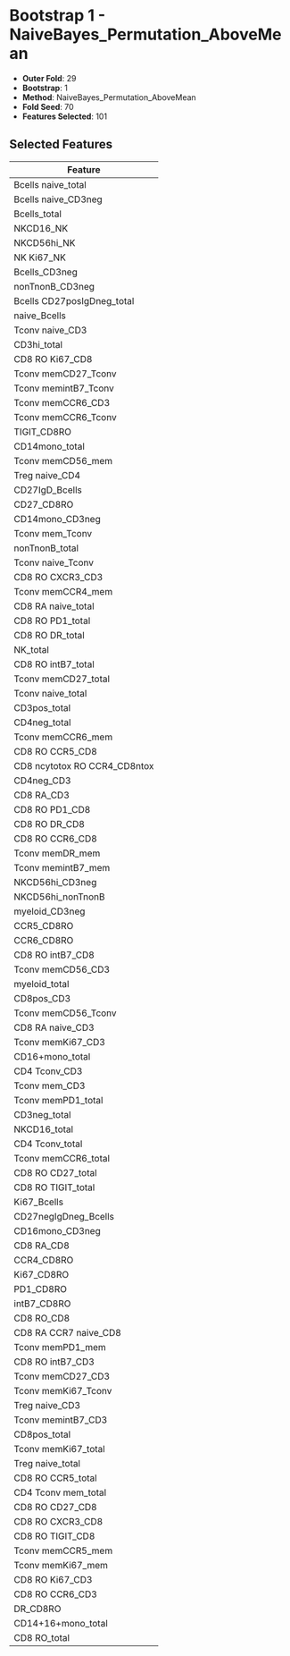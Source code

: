 # Bootstrap 1 - NaiveBayes_Permutation_AboveMean

- **Outer Fold**: 29
- **Bootstrap**: 1
- **Method**: NaiveBayes_Permutation_AboveMean
- **Fold Seed**: 70
- **Features Selected**: 101

## Selected Features

| Feature |
|---------|
| Bcells naive_total |
| Bcells naive_CD3neg |
| Bcells_total |
| NKCD16_NK |
| NKCD56hi_NK |
| NK Ki67_NK |
| Bcells_CD3neg |
| nonTnonB_CD3neg |
| Bcells CD27posIgDneg_total |
| naive_Bcells |
| Tconv naive_CD3 |
| CD3hi_total |
| CD8 RO Ki67_CD8 |
| Tconv memCD27_Tconv |
| Tconv memintB7_Tconv |
| Tconv memCCR6_CD3 |
| Tconv memCCR6_Tconv |
| TIGIT_CD8RO |
| CD14mono_total |
| Tconv memCD56_mem |
| Treg naive_CD4 |
| CD27IgD_Bcells |
| CD27_CD8RO |
| CD14mono_CD3neg |
| Tconv mem_Tconv |
| nonTnonB_total |
| Tconv naive_Tconv |
| CD8 RO CXCR3_CD3 |
| Tconv memCCR4_mem |
| CD8 RA naive_total |
| CD8 RO PD1_total |
| CD8 RO DR_total |
| NK_total |
| CD8 RO intB7_total |
| Tconv memCD27_total |
| Tconv naive_total |
| CD3pos_total |
| CD4neg_total |
| Tconv memCCR6_mem |
| CD8 RO CCR5_CD8 |
| CD8 ncytotox RO CCR4_CD8ntox |
| CD4neg_CD3 |
| CD8 RA_CD3 |
| CD8 RO PD1_CD8 |
| CD8 RO DR_CD8 |
| CD8 RO CCR6_CD8 |
| Tconv memDR_mem |
| Tconv memintB7_mem |
| NKCD56hi_CD3neg |
| NKCD56hi_nonTnonB |
| myeloid_CD3neg |
| CCR5_CD8RO |
| CCR6_CD8RO |
| CD8 RO intB7_CD8 |
| Tconv memCD56_CD3 |
| myeloid_total |
| CD8pos_CD3 |
| Tconv memCD56_Tconv |
| CD8 RA naive_CD3 |
| Tconv memKi67_CD3 |
| CD16+mono_total |
| CD4 Tconv_CD3 |
| Tconv mem_CD3 |
| Tconv memPD1_total |
| CD3neg_total |
| NKCD16_total |
| CD4 Tconv_total |
| Tconv memCCR6_total |
| CD8 RO CD27_total |
| CD8 RO TIGIT_total |
| Ki67_Bcells |
| CD27negIgDneg_Bcells |
| CD16mono_CD3neg |
| CD8 RA_CD8 |
| CCR4_CD8RO |
| Ki67_CD8RO |
| PD1_CD8RO |
| intB7_CD8RO |
| CD8 RO_CD8 |
| CD8 RA CCR7 naive_CD8 |
| Tconv memPD1_mem |
| CD8 RO intB7_CD3 |
| Tconv memCD27_CD3 |
| Tconv memKi67_Tconv |
| Treg naive_CD3 |
| Tconv memintB7_CD3 |
| CD8pos_total |
| Tconv memKi67_total |
| Treg naive_total |
| CD8 RO CCR5_total |
| CD4 Tconv mem_total |
| CD8 RO CD27_CD8 |
| CD8 RO CXCR3_CD8 |
| CD8 RO TIGIT_CD8 |
| Tconv memCCR5_mem |
| Tconv memKi67_mem |
| CD8  RO Ki67_CD3 |
| CD8 RO CCR6_CD3 |
| DR_CD8RO |
| CD14+16+mono_total |
| CD8 RO_total |
